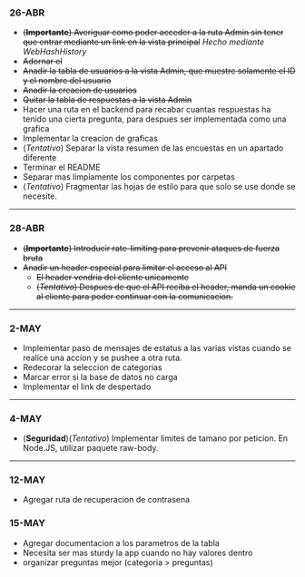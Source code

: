 ### 26-ABR

- ~~(**Importante**) Averiguar como poder acceder a la ruta Admin sin tener que entrar mediante un link en la vista principal~~ *Hecho mediante WebHashHistory*
- ~~Adornar el <section>~~
- ~~Anadir la tabla de usuarios a la vista Admin, que muestre solamente el ID y el nombre del usuario~~
- ~~Anadir la creacion de usuarios~~
- ~~Quitar la tabla de respuestas a la vista Admin~~
- Hacer una ruta en el backend para recabar cuantas respuestas ha tenido una cierta pregunta, para despues ser implementada como una grafica
- Implementar la creacion de graficas
- (*Tentativo*) Separar la vista resumen de las encuestas en un apartado diferente
- Terminar el README
- Separar mas limpiamente los componentes por carpetas
- (*Tentativo*) Fragmentar las hojas de estilo para que solo se use donde se necesite.

---

### 28-ABR

- ~~(**Importante**) Introducir rate-limiting para prevenir ataques de fuerza bruta~~
- ~~Anadir un header especial para limitar el acceso al API~~
    - ~~El header vendria del cliente unicamente~~
    - ~~(*Tentativo*) Despues de que el API reciba el header, manda un cookie al cliente para poder continuar con la comunicacion.~~

---

### 2-MAY

- Implementar paso de mensajes de estatus a las varias vistas cuando se realice una accion y se pushee a otra ruta.
- Redecorar la seleccion de categorias
- Marcar error si la base de datos no carga
- Implementar el link de despertado

---

### 4-MAY

- (**Seguridad**)(*Tentativo*) Implementar limites de tamano por peticion. En Node.JS, utilizar paquete raw-body.

---

### 12-MAY

- Agregar ruta de recuperacion de contrasena

### 15-MAY

- Agregar documentacion a los parametros de la tabla
- Necesita ser mas sturdy la app cuando no hay valores dentro
- organizar preguntas mejor (categoria > preguntas)